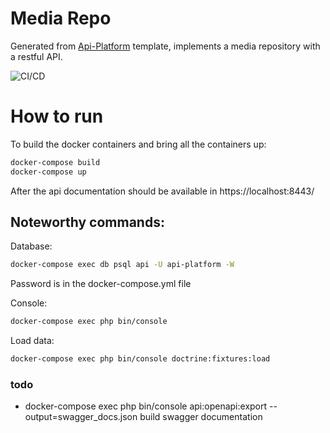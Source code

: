 # Media Repo

Generated from [Api-Platform](https://github.com/api-platform/api-platform) template, implements a media repository with a restful API.


![CI/CD](https://github.com/fernand0martins/memorable/workflows/CI/CD/badge.svg?branch=master)

# How to run 
To build the docker containers and bring all the containers up:
```bash
docker-compose build
docker-compose up
```

After the api documentation should be available in https://localhost:8443/

## Noteworthy commands:
Database:
```bash
docker-compose exec db psql api -U api-platform -W
```
Password is in the docker-compose.yml file

Console:
```bash
docker-compose exec php bin/console
```

Load data:
```bash
docker-compose exec php bin/console doctrine:fixtures:load
```

### todo
- docker-compose exec php bin/console api:openapi:export --output=swagger_docs.json build swagger documentation
